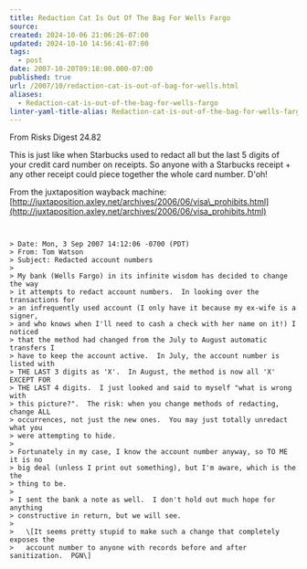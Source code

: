 ```yaml
---
title: Redaction Cat Is Out Of The Bag For Wells Fargo
source: 
created: 2024-10-06 21:06:26-07:00
updated: 2024-10-10 14:56:41-07:00
tags:
  - post
date: 2007-10-20T09:18:00.000-07:00
published: true
url: /2007/10/redaction-cat-is-out-of-bag-for-wells.html
aliases:
  - Redaction-cat-is-out-of-the-bag-for-wells-fargo
linter-yaml-title-alias: Redaction-cat-is-out-of-the-bag-for-wells-fargo
---
```



From Risks Digest 24.82  
  
This is just like when Starbucks used to redact all but the last 5 digits of your credit card number on receipts. So anyone with a Starbucks receipt + any other receipt could piece together the whole card number. D'oh!  
  
From the juxtaposition wayback machine:  [http://juxtaposition.axley.net/archives/2006/06/visa\_prohibits.html](http://juxtaposition.axley.net/archives/2006/06/visa_prohibits.html)  
  
```


> Date: Mon, 3 Sep 2007 14:12:06 -0700 (PDT)  
> From: Tom Watson   
> Subject: Redacted account numbers  
>   
> My bank (Wells Fargo) in its infinite wisdom has decided to change the way  
> it attempts to redact account numbers.  In looking over the transactions for  
> an infrequently used account (I only have it because my ex-wife is a signer,  
> and who knows when I'll need to cash a check with her name on it!) I noticed  
> that the method had changed from the July to August automatic transfers I  
> have to keep the account active.  In July, the account number is listed with  
> THE LAST 3 digits as 'X'.  In August, the method is now all 'X' EXCEPT FOR  
> THE LAST 4 digits.  I just looked and said to myself "what is wrong with  
> this picture?".  The risk: when you change methods of redacting, change ALL  
> occurrences, not just the new ones.  You may just totally unredact what you  
> were attempting to hide.  
>   
> Fortunately in my case, I know the account number anyway, so TO ME it is no  
> big deal (unless I print out something), but I'm aware, which is the the  
> thing to be.  
>   
> I sent the bank a note as well.  I don't hold out much hope for anything  
> constructive in return, but we will see.  
>   
>   \[It seems pretty stupid to make such a change that completely exposes the  
>   account number to anyone with records before and after sanitization.  PGN\]


```